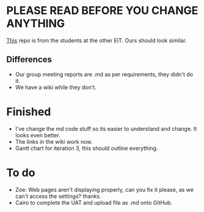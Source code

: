 # PLEASE READ BEFORE YOU CHANGE ANYTHING
[This](https://github.com/AlexGithub777/Goku-Black) repo is from the students at the other EIT. Ours should look similar.
## Differences
- Our group meeting reports are .md as per requirements, they didn't do it.
- We have a wiki while they don't.

# Finished
- I've change the md code stuff so its easier to understand and change. It looks even better.
- The links in the wiki work now.
- Gantt chart for iteration 3, this should outline everything.
  
# To do

- Zoe: Web pages aren't displaying properly, can you fix it please, as we can't access the settings? thanks.
- Cairo to complete the UAT and upload file as .md onto GitHub.

